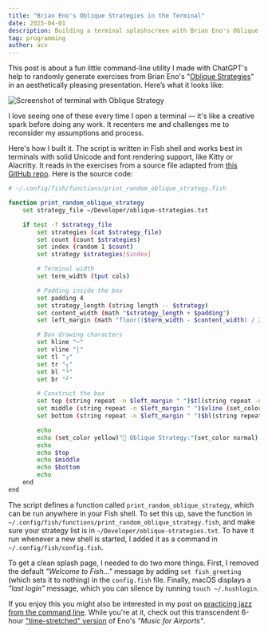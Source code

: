 ```yaml
---
title: "Brian Eno's Oblique Strategies in the Terminal"
date: 2025-04-01
description: Building a terminal splashscreen with Brian Eno's Oblique Strategies
tag: programming
author: acv
---
```


This post is about a fun little command-line utility I made with ChatGPT's help to randomly generate exercises from Brian Eno's "[Oblique Strategies](https://en.wikipedia.org/wiki/Oblique_Strategies)" in an aesthetically pleasing presentation. Here’s what it looks like:

![Screenshot of terminal with Oblique Strategy](/images/2025-04-01-oblique-strategies-terminal-screenshot.png)

I love seeing one of these every time I open a terminal — it's like a creative spark before doing any work. It recenters me and challenges me to reconsider my assumptions and process.

Here's how I built it. The script is written in Fish shell and works best in terminals with solid Unicode and font rendering support, like Kitty or Alacritty. It reads in the exercises from a source file adapted from [this GitHub repo](https://github.com/joelparkerhenderson/oblique-strategies). Here is the source code:

```sh
# ~/.config/fish/functions/print_random_oblique_strategy.fish

function print_random_oblique_strategy
    set strategy_file ~/Developer/oblique-strategies.txt

    if test -f $strategy_file
        set strategies (cat $strategy_file)
        set count (count $strategies)
        set index (random 1 $count)
        set strategy $strategies[$index]

        # Terminal width
        set term_width (tput cols)

        # Padding inside the box
        set padding 4
        set strategy_length (string length -- $strategy)
        set content_width (math "$strategy_length + $padding")
        set left_margin (math "floor(($term_width - $content_width) / 2)")

        # Box drawing characters
        set hline "─"
        set vline "│"
        set tl "┌"
        set tr "┐"
        set bl "└"
        set br "┘"

        # Construct the box
        set top (string repeat -n $left_margin " ")$tl(string repeat -n (math "$content_width - 2") $hline)$tr
        set middle (string repeat -n $left_margin " ")$vline (set_color --bold)"$strategy"(set_color normal) $vline
        set bottom (string repeat -n $left_margin " ")$bl(string repeat -n (math "$content_width - 2") $hline)$br

        echo
        echo (set_color yellow)"🎲 Oblique Strategy:"(set_color normal)
        echo
        echo $top
        echo $middle
        echo $bottom
        echo
    end
end
```

The script defines a function called `print_random_oblique_strategy`, which can be run anywhere in your Fish shell. To set this up, save the function in `~/.config/fish/functions/print_random_oblique_strategy.fish`, and make sure your strategy list is in `~/Developer/oblique-strategies.txt`. To have it run whenever a new shell is started, I added it as a command in `~/.config/fish/config.fish`.

To get a clean splash page, I needed to do two more things. First, I removed the default _"Welcome to Fish..."_ message by adding `set fish_greeting` (which sets it to nothing) in the `config.fish` file. Finally, macOS displays a _"last login"_ message, which you can silence by running `touch ~/.hushlogin`.

If you enjoy this you might also be interested in my post on [practicing jazz from the command line](/posts/2023-12-08-practicing-jazz-with-the-command-line). While you're at it, check out this transcendent 6-hour ["time-stretched" version](https://www.youtube.com/watch?v=ZWUlLHv7-64&t=2s) of Eno's _"Music for Airports"_.

